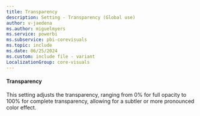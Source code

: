 ```yaml
---
title: Transparency
description: Setting - Transparency (Global use)
author: v-jaedena
ms.author: miguelmyers
ms.service: powerbi
ms.subservice: pbi-corevisuals
ms.topic: include
ms.date: 06/25/2024
ms.custom: include file - variant
LocalizationGroup: core-visuals
---
```

#### Transparency

This setting adjusts the transparency, ranging from 0% for full opacity to 100% for complete transparency, allowing for a subtler or more pronounced color effect.
